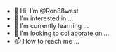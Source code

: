 - 👋 Hi, I’m @Ron88west
- 👀 I’m interested in ...
- 🌱 I’m currently learning ...
- 💞️ I’m looking to collaborate on ...
- 📫 How to reach me ...

<!---
Ron88west/Ron88west is a ✨ special ✨ repository because its `README.md` (this file) appears on your GitHub profile.
You can click the Preview link to take a look at your changes.
--->
